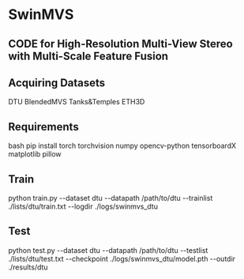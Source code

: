 # SwinMVS
## CODE for **High-Resolution Multi-View Stereo with Multi-Scale Feature Fusion**
## Acquiring Datasets
DTU
BlendedMVS
Tanks&Temples
ETH3D

## Requirements
bash
pip install torch torchvision numpy opencv-python tensorboardX matplotlib pillow
## Train
python train.py --dataset dtu --datapath /path/to/dtu --trainlist ./lists/dtu/train.txt --logdir ./logs/swinmvs_dtu
## Test
python test.py --dataset dtu --datapath /path/to/dtu --testlist ./lists/dtu/test.txt --checkpoint ./logs/swinmvs_dtu/model.pth --outdir ./results/dtu
